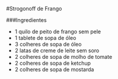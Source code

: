 #Strogonoff de Frango

###Ingredientes

* 1 quilo de peito de frango sem pele
* 1 tablete de sopa de óleo
* 3 colheres de sopa de óleo
* 2 latas de creme de leite sem soro
* 2 colheres de sopa de molho de tomate
* 2 colheres de sopa de ketchup
* 2 colheres de sopa de mostarda

